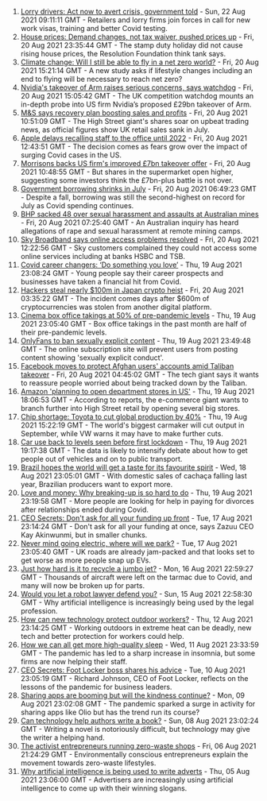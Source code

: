 1. [Lorry drivers: Act now to avert crisis, government told](https://www.bbc.co.uk/news/business-58287003) - Sun, 22 Aug 2021 09:11:11 GMT - Retailers and lorry firms join forces in call for new work visas, training and better Covid testing.
2. [House prices: Demand changes, not tax waiver, pushed prices up](https://www.bbc.co.uk/news/business-58274811) - Fri, 20 Aug 2021 23:35:44 GMT - The stamp duty holiday did not cause rising house prices, the Resolution Foundation think tank says.
3. [Climate change: Will I still be able to fly in a net zero world?](https://www.bbc.co.uk/news/science-environment-58284257) - Fri, 20 Aug 2021 15:21:14 GMT - A new study asks if lifestyle changes including an end to flying will be necessary to reach net zero?
4. [Nvidia's takeover of Arm raises serious concerns, says watchdog](https://www.bbc.co.uk/news/business-58284204) - Fri, 20 Aug 2021 15:05:42 GMT - The UK competition watchdog mounts an in-depth probe into US firm Nvidia’s proposed £29bn takeover of Arm.
5. [M&S says recovery plan boosting sales and profits](https://www.bbc.co.uk/news/business-58274807) - Fri, 20 Aug 2021 10:51:09 GMT - The High Street giant's shares soar on upbeat trading news, as official figures show UK retail sales sank in July.
6. [Apple delays recalling staff to the office until 2022](https://www.bbc.co.uk/news/business-58281902) - Fri, 20 Aug 2021 12:43:51 GMT - The decision comes as fears grow over the impact of surging Covid cases in the US.
7. [Morrisons backs US firm's improved £7bn takeover offer](https://www.bbc.co.uk/news/business-58273916) - Fri, 20 Aug 2021 10:48:55 GMT - But shares in the supermarket open higher, suggesting some investors think the £7bn-plus battle is not over.
8. [Government borrowing shrinks in July](https://www.bbc.co.uk/news/business-58266821) - Fri, 20 Aug 2021 06:49:23 GMT - Despite a fall, borrowing was still the second-highest on record for July as Covid spending continues.
9. [BHP sacked 48 over sexual harassment and assaults at Australian mines](https://www.bbc.co.uk/news/world-australia-58278104) - Fri, 20 Aug 2021 07:25:40 GMT - An Australian inquiry has heard allegations of rape and sexual harassment at remote mining camps.
10. [Sky Broadband says online access problems resolved](https://www.bbc.co.uk/news/business-58280318) - Fri, 20 Aug 2021 12:22:56 GMT - Sky customers complained they could not access some online services including at banks HSBC and TSB.
11. [Covid career changers: ‘Do something you love’](https://www.bbc.co.uk/news/business-58273913) - Thu, 19 Aug 2021 23:08:24 GMT - Young people say their career prospects and businesses have taken a financial hit from Covid.
12. [Hackers steal nearly $100m in Japan crypto heist](https://www.bbc.co.uk/news/business-58277359) - Fri, 20 Aug 2021 03:35:22 GMT - The incident comes days after $600m of cryptocurrencies was stolen from another digital platform.
13. [Cinema box office takings at 50% of pre-pandemic levels](https://www.bbc.co.uk/news/entertainment-arts-58270577) - Thu, 19 Aug 2021 23:05:40 GMT - Box office takings in the past month are half of their pre-pandemic levels.
14. [OnlyFans to ban sexually explicit content](https://www.bbc.co.uk/news/business-58273914) - Thu, 19 Aug 2021 23:49:48 GMT - The online subscription site will prevent users from posting content showing 'sexually explicit conduct'.
15. [Facebook moves to protect Afghan users' accounts amid Taliban takeover](https://www.bbc.co.uk/news/technology-58277175) - Fri, 20 Aug 2021 04:45:02 GMT - The tech giant says it wants to reassure people worried about being tracked down by the Taliban.
16. [Amazon 'planning to open department stores in US'](https://www.bbc.co.uk/news/business-58274458) - Thu, 19 Aug 2021 18:06:53 GMT - According to reports, the e-commerce giant wants to branch further into High Street retail by opening several big stores.
17. [Chip shortage: Toyota to cut global production by 40%](https://www.bbc.co.uk/news/business-58266794) - Thu, 19 Aug 2021 15:22:19 GMT - The world's biggest carmaker will cut output in September, while VW warns it may have to make further cuts.
18. [Car use back to levels seen before first lockdown](https://www.bbc.co.uk/news/business-58274806) - Thu, 19 Aug 2021 19:17:38 GMT - The data is likely to intensify debate about how to get people out of vehicles and on to public transport.
19. [Brazil hopes the world will get a taste for its favourite spirit](https://www.bbc.co.uk/news/business-58241729) - Wed, 18 Aug 2021 23:05:01 GMT - With domestic sales of cachaça falling last year, Brazilian producers want to export more.
20. [Love and money: Why breaking-up is so hard to do](https://www.bbc.co.uk/news/business-58245247) - Thu, 19 Aug 2021 23:19:58 GMT - More people are looking for help in paying for divorces after relationships ended during Covid.
21. [CEO Secrets: Don't ask for all your funding up front](https://www.bbc.co.uk/news/business-58207678) - Tue, 17 Aug 2021 23:14:24 GMT - Don't ask for all your funding at once, says Zazuu CEO Kay Akinwunmi, but in smaller chunks.
22. [Never mind going electric, where will we park?](https://www.bbc.co.uk/news/business-56748346) - Tue, 17 Aug 2021 23:05:40 GMT - UK roads are already jam-packed and that looks set to get worse as more people snap up EVs.
23. [Just how hard is it to recycle a jumbo jet?](https://www.bbc.co.uk/news/business-57983174) - Mon, 16 Aug 2021 22:59:27 GMT - Thousands of aircraft were left on the tarmac due to Covid, and many will now be broken up for parts.
24. [Would you let a robot lawyer defend you?](https://www.bbc.co.uk/news/business-58158820) - Sun, 15 Aug 2021 22:58:30 GMT - Why artificial intelligence is increasingly being used by the legal profession.
25. [How can new technology protect outdoor workers?](https://www.bbc.co.uk/news/business-58049625) - Thu, 12 Aug 2021 23:14:25 GMT - Working outdoors in extreme heat can be deadly, new tech and better protection for workers could help.
26. [How we can all get more high-quality sleep](https://www.bbc.co.uk/news/business-58148044) - Wed, 11 Aug 2021 23:33:59 GMT - The pandemic has led to a sharp increase in insomnia, but some firms are now helping their staff.
27. [CEO Secrets: Foot Locker boss shares his advice](https://www.bbc.co.uk/news/business-58101254) - Tue, 10 Aug 2021 23:05:19 GMT - Richard Johnson, CEO of Foot Locker, reflects on the lessons of the pandemic for business leaders.
28. [Sharing apps are booming but will the kindness continue?](https://www.bbc.co.uk/news/business-57981598) - Mon, 09 Aug 2021 23:02:08 GMT - The pandemic sparked a surge in activity for sharing apps like Olio but has the trend run its course?
29. [Can technology help authors write a book?](https://www.bbc.co.uk/news/business-58098481) - Sun, 08 Aug 2021 23:02:24 GMT - Writing a novel is notoriously difficult, but technology may give the writer a helping hand.
30. [The activist entrepreneurs running zero-waste shops](https://www.bbc.co.uk/news/business-57920754) - Fri, 06 Aug 2021 21:24:29 GMT - Environmentally conscious entrepreneurs explain the movement towards zero-waste lifestyles.
31. [Why artificial intelligence is being used to write adverts](https://www.bbc.co.uk/news/business-57781557) - Thu, 05 Aug 2021 23:06:00 GMT - Advertisers are increasingly using artificial intelligence to come up with their winning slogans.
